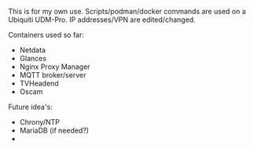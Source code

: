 This is for my own use. Scripts/podman/docker commands are used on a Ubiquiti UDM-Pro. IP addresses/VPN are edited/changed.


Containers used so far:
- Netdata
- Glances
- Nginx Proxy Manager
- MQTT broker/server
- TVHeadend
- Oscam

Future idea's:
- Chrony/NTP
- MariaDB (if needed?)
- 
